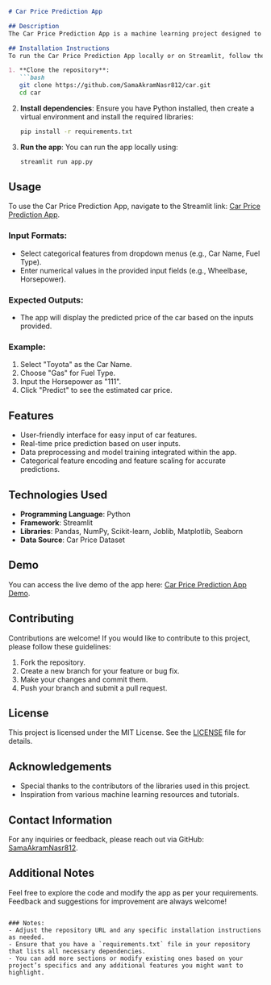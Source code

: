 ```markdown
# Car Price Prediction App

## Description
The Car Price Prediction App is a machine learning project designed to predict the prices of cars based on various features such as engine size, fuel type, and other specifications. The app leverages a linear regression model trained on a comprehensive dataset of car prices, providing users with an intuitive interface to input car features and obtain price predictions. This tool is valuable for potential car buyers and sellers looking to understand market prices and make informed decisions.

## Installation Instructions
To run the Car Price Prediction App locally or on Streamlit, follow these steps:

1. **Clone the repository**:
   ```bash
   git clone https://github.com/SamaAkramNasr812/car.git
   cd car
   ```

2. **Install dependencies**:
   Ensure you have Python installed, then create a virtual environment and install the required libraries:
   ```bash
   pip install -r requirements.txt
   ```

3. **Run the app**:
   You can run the app locally using:
   ```bash
   streamlit run app.py
   ```

## Usage
To use the Car Price Prediction App, navigate to the Streamlit link: [Car Price Prediction App](https://tzhqftatqvss8aktenzknw.streamlit.app/).

### Input Formats:
- Select categorical features from dropdown menus (e.g., Car Name, Fuel Type).
- Enter numerical values in the provided input fields (e.g., Wheelbase, Horsepower).

### Expected Outputs:
- The app will display the predicted price of the car based on the inputs provided.

### Example:
1. Select "Toyota" as the Car Name.
2. Choose "Gas" for Fuel Type.
3. Input the Horsepower as "111".
4. Click "Predict" to see the estimated car price.

## Features
- User-friendly interface for easy input of car features.
- Real-time price prediction based on user inputs.
- Data preprocessing and model training integrated within the app.
- Categorical feature encoding and feature scaling for accurate predictions.

## Technologies Used
- **Programming Language**: Python
- **Framework**: Streamlit
- **Libraries**: Pandas, NumPy, Scikit-learn, Joblib, Matplotlib, Seaborn
- **Data Source**: Car Price Dataset

## Demo
You can access the live demo of the app here: [Car Price Prediction App Demo](https://tzhqftatqvss8aktenzknw.streamlit.app/).

## Contributing
Contributions are welcome! If you would like to contribute to this project, please follow these guidelines:
1. Fork the repository.
2. Create a new branch for your feature or bug fix.
3. Make your changes and commit them.
4. Push your branch and submit a pull request.

## License
This project is licensed under the MIT License. See the [LICENSE](LICENSE) file for details.

## Acknowledgements
- Special thanks to the contributors of the libraries used in this project.
- Inspiration from various machine learning resources and tutorials.

## Contact Information
For any inquiries or feedback, please reach out via GitHub: [SamaAkramNasr812](https://github.com/SamaAkramNasr812).

## Additional Notes
Feel free to explore the code and modify the app as per your requirements. Feedback and suggestions for improvement are always welcome!
```

### Notes:
- Adjust the repository URL and any specific installation instructions as needed.
- Ensure that you have a `requirements.txt` file in your repository that lists all necessary dependencies.
- You can add more sections or modify existing ones based on your project’s specifics and any additional features you might want to highlight.
